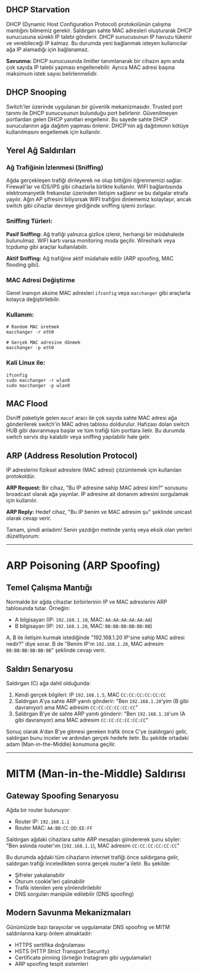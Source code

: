 ## DHCP Starvation

DHCP (Dynamic Host Configuration Protocol) protokolünün çalışma mantığını bilmemiz gerekir. Saldırgan sahte MAC adresleri oluşturarak DHCP sunucusuna sürekli IP talebi gönderir. DHCP sunucusunun IP havuzu tükenir ve verebileceği IP kalmaz. Bu durumda yeni bağlanmak isteyen kullanıcılar ağa IP alamadığı için bağlanamaz.

**Savunma:** DHCP sunucusunda limitler tanımlanarak bir cihazın aynı anda çok sayıda IP talebi yapması engellenebilir. Ayrıca MAC adresi başına maksimum istek sayısı belirlenmelidir.

## DHCP Snooping

Switch'ler üzerinde uygulanan bir güvenlik mekanizmasıdır. Trusted port tanımı ile DHCP sunucusunun bulunduğu port belirlenir. Güvenilmeyen portlardan gelen DHCP yanıtları engellenir. Bu sayede sahte DHCP sunucularının ağa dağıtım yapması önlenir. DHCP'nin ağ dağıtımının kötüye kullanılmasını engellemek için kullanılır.

## Yerel Ağ Saldırıları

### Ağ Trafiğinin İzlenmesi (Sniffing)

Ağda gerçekleşen trafiği dinleyerek ne olup bittiğini öğrenmemizi sağlar. Firewall'lar ve IDS/IPS gibi cihazlarla birlikte kullanılır. WIFI bağlantısında elektromanyetik frekanslar üzerinden iletişim sağlanır ve bu dalgalar etrafa yayılır. Ağın AP şifresini biliyorsak WIFI trafiğini dinlememiz kolaylaşır, ancak switch gibi cihazlar devreye girdiğinde sniffing işlemi zorlaşır.

### Sniffing Türleri:

**Pasif Sniffing:** Ağ trafiği yalnızca gizlice izlenir, herhangi bir müdahalede bulunulmaz. WIFI kartı varsa monitoring moda geçilir. Wireshark veya tcpdump gibi araçlar kullanılabilir.

**Aktif Sniffing:** Ağ trafiğine aktif müdahale edilir (ARP spoofing, MAC flooding gibi).

### MAC Adresi Değiştirme

Genel inanışın aksine MAC adresleri `ifconfig` veya `macchanger` gibi araçlarla kolayca değiştirilebilir.

### Kullanım:
```
# Random MAC üretmek
macchanger -r eth0

# Gerçek MAC adresine dönmek
macchanger -p eth0
```

### Kali Linux ile:
```
ifconfig
sudo macchanger -r wlan0
sudo macchanger -p wlan0
```
## MAC Flood

Dsniff paketiyle gelen `macof` aracı ile çok sayıda sahte MAC adresi ağa gönderilerek switch'in MAC adres tablosu doldurulur. Hafızası dolan switch HUB gibi davranmaya başlar ve tüm trafiği tüm portlara iletir. Bu durumda switch servis dışı kalabilir veya sniffing yapılabilir hale gelir.

## ARP (Address Resolution Protocol)

IP adreslerini fiziksel adreslere (MAC adresi) çözümlemek için kullanılan protokoldür.

**ARP Request:** Bir cihaz, "Bu IP adresine sahip MAC adresi kim?" sorusunu broadcast olarak ağa yayınlar. IP adresine ait donanım adresini sorgulamak için kullanılır.

**ARP Reply:** Hedef cihaz, "Bu IP benim ve MAC adresim şu" şeklinde unicast olarak cevap verir.

Tamam, şimdi anladım! Senin yazdığın metinde yanlış veya eksik olan yerleri düzeltiyorum:

---

# ARP Poisoning (ARP Spoofing)

## Temel Çalışma Mantığı

Normalde bir ağda cihazlar birbirlerinin IP ve MAC adreslerini ARP tablosunda tutar. Örneğin:
- A bilgisayarı (IP: `192.168.1.10`, MAC: `AA:AA:AA:AA:AA:AA`)
- B bilgisayarı (IP: `192.168.1.20`, MAC: `BB:BB:BB:BB:BB:BB`)

A, B ile iletişim kurmak istediğinde "192.168.1.20 IP'sine sahip MAC adresi nedir?" diye sorar. B de "Benim IP'm `192.168.1.20`, MAC adresim `BB:BB:BB:BB:BB:BB`" şeklinde cevap verir.

## Saldırı Senaryosu

Saldırgan (C) ağa dahil olduğunda:
1. Kendi gerçek bilgileri: IP `192.168.1.5`, MAC `CC:CC:CC:CC:CC:CC`
2. Saldırgan A'ya sahte ARP yanıtı gönderir: "Ben `192.168.1.20`'yim (B gibi davranıyor) ama MAC adresim `CC:CC:CC:CC:CC:CC`"
3. Saldırgan B'ye de sahte ARP yanıtı gönderir: "Ben `192.168.1.10`'um (A gibi davranıyor) ama MAC adresim `CC:CC:CC:CC:CC:CC`"

Sonuç olarak A'dan B'ye gitmesi gereken trafik önce C'ye (saldırgan) gelir, saldırgan bunu inceler ve ardından gerçek hedefe iletir. Bu şekilde ortadaki adam (Man-in-the-Middle) konumuna geçilir.

---

# MITM (Man-in-the-Middle) Saldırısı

## Gateway Spoofing Senaryosu

Ağda bir router bulunuyor:
- Router IP: `192.168.1.1`
- Router MAC: `AA:BB:CC:DD:EE:FF`

Saldırgan ağdaki cihazlara sahte ARP mesajları göndererek şunu söyler: "Ben aslında router'ım (`192.168.1.1`), MAC adresim `CC:CC:CC:CC:CC:CC`"

Bu durumda ağdaki tüm cihazların internet trafiği önce saldırgana gelir, saldırgan trafiği inceledikten sonra gerçek router'a iletir. Bu şekilde:
- Şifreler yakalanabilir
- Oturum cookie'leri çalınabilir
- Trafik istenilen yere yönlendirilebilir
- DNS sorguları manipüle edilebilir (DNS spoofing)

## Modern Savunma Mekanizmaları

Günümüzde bazı tarayıcılar ve uygulamalar DNS spoofing ve MITM saldırılarına karşı önlem almaktadır:
- HTTPS sertifika doğrulaması
- HSTS (HTTP Strict Transport Security)
- Certificate pinning (örneğin Instagram gibi uygulamalar)
- ARP spoofing tespit sistemleri
